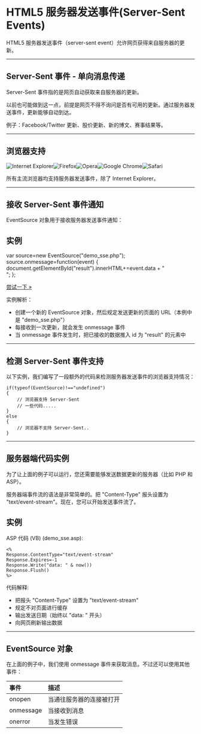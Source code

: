 # HTML5 服务器发送事件(Server-Sent Events)



HTML5 服务器发送事件（server-sent event）允许网页获得来自服务器的更新。

------

## Server-Sent 事件 - 单向消息传递

Server-Sent 事件指的是网页自动获取来自服务器的更新。

以前也可能做到这一点，前提是网页不得不询问是否有可用的更新。通过服务器发送事件，更新能够自动到达。

例子：Facebook/Twitter 更新、股价更新、新的博文、赛事结果等。

------

## 浏览器支持

![Internet Explorer](https://www.runoob.com/images/incompatible_ie.gif)![Firefox](https://www.runoob.com/images/compatible_firefox.gif)![Opera](https://www.runoob.com/images/compatible_opera.gif)![Google Chrome](https://www.runoob.com/images/compatible_chrome.gif)![Safari](https://www.runoob.com/images/compatible_safari.gif)

所有主流浏览器均支持服务器发送事件，除了 Internet Explorer。

------

## 接收 Server-Sent 事件通知

EventSource 对象用于接收服务器发送事件通知：

## 实例

var source=new EventSource("demo_sse.php"); source.onmessage=function(event) {    document.getElementById("result").innerHTML+=event.data + "<br>"; };


[尝试一下 »](https://www.runoob.com/try/try.php?filename=tryhtml5_sse)

实例解析：

- 创建一个新的 EventSource 对象，然后规定发送更新的页面的 URL（本例中是 "demo_sse.php"）
- 每接收到一次更新，就会发生 onmessage 事件
- 当 onmessage 事件发生时，把已接收的数据推入 id 为 "result" 的元素中

------

## 检测 Server-Sent 事件支持

以下实例，我们编写了一段额外的代码来检测服务器发送事件的浏览器支持情况：

```
if(typeof(EventSource)!=="undefined")
{
    // 浏览器支持 Server-Sent
    // 一些代码.....
}
else
{
    // 浏览器不支持 Server-Sent..
}
```



------

## 服务器端代码实例

为了让上面的例子可以运行，您还需要能够发送数据更新的服务器（比如 PHP 和 ASP）。

服务器端事件流的语法是非常简单的。把 "Content-Type" 报头设置为 "text/event-stream"。现在，您可以开始发送事件流了。

## 实例

<?php
header('Content-Type: text/event-stream');
header('Cache-Control: no-cache');

$time = date('r');
echo "data: The server time is: {$time}\n\n";
flush();
?>

ASP 代码 (VB) (demo_sse.asp):

```
<%
Response.ContentType="text/event-stream"
Response.Expires=-1
Response.Write("data: " & now())
Response.Flush()
%>
```

代码解释:

- 把报头 "Content-Type" 设置为 "text/event-stream"
- 规定不对页面进行缓存
- 输出发送日期（始终以 "data: " 开头）
- 向网页刷新输出数据

------

## EventSource 对象

在上面的例子中，我们使用 onmessage 事件来获取消息。不过还可以使用其他事件：

| 事件      | 描述                     |
| :-------- | :----------------------- |
| onopen    | 当通往服务器的连接被打开 |
| onmessage | 当接收到消息             |
| onerror   | 当发生错误               |